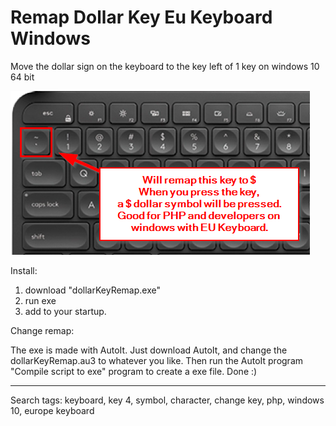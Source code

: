 # Remap Dollar Key Eu Keyboard Windows
Move the dollar sign on the keyboard to the key left of 1 key on windows 10 64 bit

![](
        https://raw.githubusercontent.com/martinandersen3d/RemapDollarKeyEuKeyboardWindows/master/2019-01-07%2016_48_49-StrokesPlus.png
      )
      
      
Install:
1. download "dollarKeyRemap.exe"
2. run exe
3. add to your startup.


Change remap:

The exe is made with AutoIt. Just download AutoIt, and change the dollarKeyRemap.au3 to whatever you like. Then run the AutoIt program "Compile script to exe" program to create a exe file. Done :)

-------------
Search tags:
keyboard, key 4, symbol, character, change key, php, windows 10, europe keyboard
